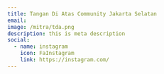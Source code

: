 ```yaml
---
title: Tangan Di Atas Community Jakarta Selatan
email: 
image: /mitra/tda.png
description: this is meta description
social:
  - name: instagram
    icon: FaInstagram
    link: https://instagram.com/
---
```

